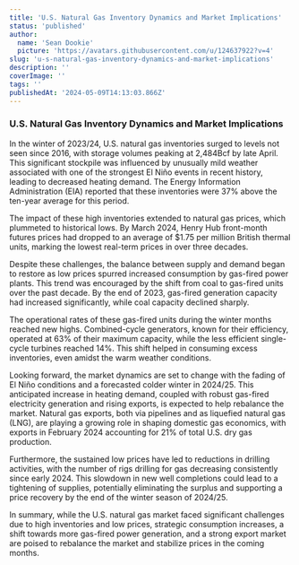 ```yaml
---
title: 'U.S. Natural Gas Inventory Dynamics and Market Implications'
status: 'published'
author:
  name: 'Sean Dookie'
  picture: 'https://avatars.githubusercontent.com/u/124637922?v=4'
slug: 'u-s-natural-gas-inventory-dynamics-and-market-implications'
description: ''
coverImage: ''
tags: ''
publishedAt: '2024-05-09T14:13:03.866Z'
---
```


### **U.S. Natural Gas Inventory Dynamics and Market Implications**

In the winter of 2023/24, U.S. natural gas inventories surged to levels not seen since 2016, with storage volumes peaking at 2,484Bcf by late April. This significant stockpile was influenced by unusually mild weather associated with one of the strongest El Niño events in recent history, leading to decreased heating demand. The Energy Information Administration (EIA) reported that these inventories were 37% above the ten-year average for this period.

The impact of these high inventories extended to natural gas prices, which plummeted to historical lows. By March 2024, Henry Hub front-month futures prices had dropped to an average of $1.75 per million British thermal units, marking the lowest real-term prices in over three decades.

Despite these challenges, the balance between supply and demand began to restore as low prices spurred increased consumption by gas-fired power plants. This trend was encouraged by the shift from coal to gas-fired units over the past decade. By the end of 2023, gas-fired generation capacity had increased significantly, while coal capacity declined sharply.

The operational rates of these gas-fired units during the winter months reached new highs. Combined-cycle generators, known for their efficiency, operated at 63% of their maximum capacity, while the less efficient single-cycle turbines reached 14%. This shift helped in consuming excess inventories, even amidst the warm weather conditions.

Looking forward, the market dynamics are set to change with the fading of El Niño conditions and a forecasted colder winter in 2024/25. This anticipated increase in heating demand, coupled with robust gas-fired electricity generation and rising exports, is expected to help rebalance the market. Natural gas exports, both via pipelines and as liquefied natural gas (LNG), are playing a growing role in shaping domestic gas economics, with exports in February 2024 accounting for 21% of total U.S. dry gas production.

Furthermore, the sustained low prices have led to reductions in drilling activities, with the number of rigs drilling for gas decreasing consistently since early 2024. This slowdown in new well completions could lead to a tightening of supplies, potentially eliminating the surplus and supporting a price recovery by the end of the winter season of 2024/25.

In summary, while the U.S. natural gas market faced significant challenges due to high inventories and low prices, strategic consumption increases, a shift towards more gas-fired power generation, and a strong export market are poised to rebalance the market and stabilize prices in the coming months.